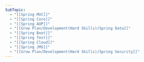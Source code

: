 ```yaml
---
SubTopic:
  - "[[Spring MVC]]"
  - "[[Spring Core]]"
  - "[[Spring AOP]]"
  - "[[Grow Plan/Development(Hard Skills)/Spring Data]]"
  - "[[Spring Boot]]"
  - "[[Spring Test]]"
  - "[[Spring Cloud]]"
  - "[[Spring JMS]]"
  - "[[Grow Plan/Development(Hard Skills)/Spring Security]]"
---
```

